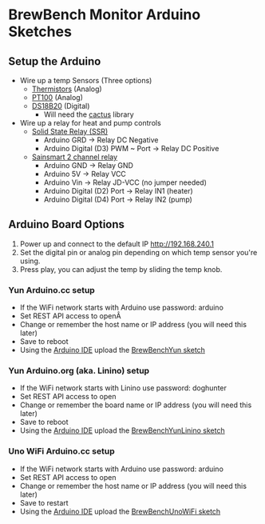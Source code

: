 # BrewBench Monitor Arduino Sketches

## Setup the Arduino

* Wire up a temp Sensors (Three options)
  * [Thermistors](https://learn.adafruit.com/thermistor/using-a-thermistor) (Analog)
  * [PT100](https://www.adafruit.com/product/3290) (Analog)
  * [DS18B20](https://www.adafruit.com/product/381) (Digital)
    * Will need the [cactus](http://static.cactus.io/downloads/library/ds18b20/cactus_io_DS18B20.zip) library
* Wire up a relay for heat and pump controls
  * [Solid State Relay (SSR)](https://www.sparkfun.com/products/13015)
    * Arduino GRD -> Relay DC Negative
    * Arduino Digital (D3) PWM ~ Port -> Relay DC Positive
  * [Sainsmart 2 channel relay](http://www.sainsmart.com/arduino-pro-mini.html)
    * Arduino GND -> Relay GND
    * Arduino 5V -> Relay VCC
    * Arduino Vin -> Relay JD-VCC (no jumper needed)
    * Arduino Digital (D2) Port -> Relay IN1 (heater)
    * Arduino Digital (D4) Port -> Relay IN2 (pump)

## Arduino Board Options

1. Power up and connect to the default IP http://192.168.240.1
1. Set the digital pin or analog pin depending on which temp sensor you're using.
1. Press play, you can adjust the temp by sliding the temp knob.

### Yun Arduino.cc setup
  * If the WiFi network starts with Arduino use password: arduino
  * Set REST API access to openÂ
  * Change or remember the host name or IP address (you will need this later)
  * Save to reboot
  * Using the [Arduino IDE](https://www.arduino.cc/en/Main/Software) upload the [BrewBenchYun sketch](arduino/BrewBenchYun/BrewBenchYun.ino)

### Yun Arduino.org (aka. Linino) setup
  * If the WiFi network starts with Linino use password: doghunter
  * Set REST API access to open
  * Change or remember the board name or IP address (you will need this later)
  * Save to reboot
  * Using the [Arduino IDE](https://www.arduino.cc/en/Main/Software) upload the [BrewBenchYunLinino sketch](arduino/BrewBenchYunLinino/BrewBenchYunLinino.ino)

### Uno WiFi Arduino.cc setup
  * If the WiFi network starts with Arduino use password: arduino
  * Set REST API access to open
  * Change or remember the host name or IP address (you will need this later)
  * Save to restart
  * Using the [Arduino IDE](https://www.arduino.cc/en/Main/Software) upload the [BrewBenchUnoWiFi sketch](arduino/BrewBenchUnoWiFi/BrewBenchUnoWiFi.ino)
